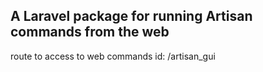 A Laravel package for running Artisan commands from the web
------------------------------------------------------------
route to access to web commands id:
/artisan_gui
